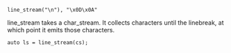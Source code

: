 

    line_stream("\n"), "\x0D\x0A"

line_stream takes a char_stream. It collects characters until the linebreak, at which point it emits those characters.

    auto ls = line_stream(cs);


